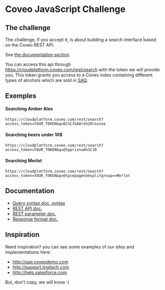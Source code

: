 # Coveo JavaScript Challenge
## The challenge

The challenge, if you accept it, is about building a search interface based on the Coveo REST API.

See [the documentation section](#documentation)

You can access this api through https://cloudplatform.coveo.com/rest/search with the token we will provide you. This token grants you access to a Coveo index containing different types of alcohols which are sold in [SAQ](saq.com).

## Exemples
#### Searching Amber Ales

    https://cloudplatform.coveo.com/rest/search?access_token=YOUR_TOKEN&q=Bi%C3%A8re%20rousse

#### Searching beers under 10$

    https://cloudplatform.coveo.com/rest/search?access_token=YOUR_TOKEN&q=@tpprixnum%3C10

#### Searching Merlot

    https://cloudplatform.coveo.com/rest/search?access_token=YOUR_TOKEN&q=@tpcepagenomsplitgroup==Merlot

## Documentation

- [Query syntax doc. syntax](http://onlinehelp.coveo.com/en/ces/7.0/User/coveo_query_syntax_reference.htm)
- [REST API doc.](https://developers.coveo.com/display/public/SearchREST/Invoking+the+REST+Search+API)
- [REST parameter doc.](https://developers.coveo.com/display/SearchREST/Query+Parameters)
- [Response format doc.](https://developers.coveo.com/display/SearchREST/Query+Results)

## Inspiration
Need inspiration? you can see some examples of our sites and implementations here:

* http://saq.coveodemo.com
* http://support.logitech.com
* http://help.salesforce.com

But, don't copy, we will know :)
